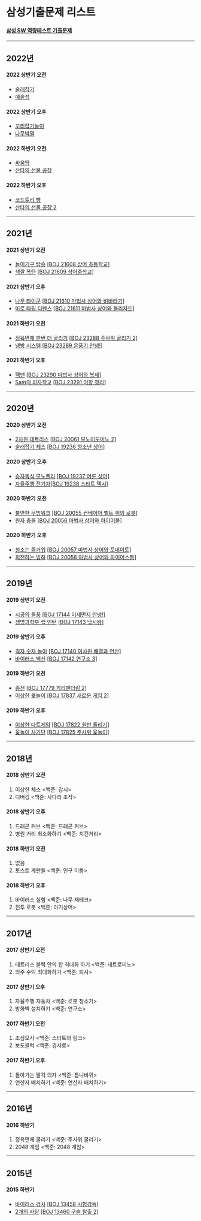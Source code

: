 # 삼성기출문제 리스트

#### [삼성 SW 역량테스트 기출문제](https://www.codetree.ai/training-field/frequent-problems?page=1&pageSize=20)
----------------------------------------------------------------------------------------------------------------------------------------------------------------------
## 2022년

#### 2022 상반기 오전
- [술래잡기](https://github.com/JIYUNHYEOK/Coding_Test/blob/main/CODE%20TREE/SAMSUNG/CT_%E1%84%89%E1%85%AE%E1%86%AF%E1%84%85%E1%85%A2%20%E1%84%8C%E1%85%A1%E1%86%B8%E1%84%80%E1%85%B5.py)
- [예술성](https://github.com/JIYUNHYEOK/Coding_Test/blob/main/CODE%20TREE/SAMSUNG/CT_%E1%84%8B%E1%85%A8%E1%84%89%E1%85%AE%E1%86%AF%E1%84%89%E1%85%A5%E1%86%BC.py)

#### 2022 상반기 오후
- [꼬리잡기놀이](https://github.com/JIYUNHYEOK/Coding_Test/blob/main/CODE%20TREE/SAMSUNG/CT_%EA%BC%AC%EB%A6%AC%EC%9E%A1%EA%B8%B0%EB%86%80%EC%9D%B4.py)
- [나무박멸](https://github.com/JIYUNHYEOK/Coding_Test/blob/main/CODE%20TREE/SAMSUNG/CT_%EB%82%98%EB%AC%B4%EB%B0%95%EB%A9%B8.py)

#### 2022 하반기 오전
- [싸움땅](https://github.com/JIYUNHYEOK/Coding_Test/blob/main/CODE%20TREE/SAMSUNG/CT_%EC%8B%B8%EC%9B%80%EB%95%85.py)
- [산타의 선물 공장](https://github.com/JIYUNHYEOK/Coding_Test/blob/main/CODE%20TREE/SAMSUNG/CT_%EC%82%B0%ED%83%80%EC%9D%98%20%EC%84%A0%EB%AC%BC%20%EA%B3%B5%EC%9E%A5.py)

#### 2022 하반기 오후
- [코드트리 빵](https://github.com/JIYUNHYEOK/Coding_Test/blob/main/CODE%20TREE/SAMSUNG/CT_%EC%BD%94%EB%93%9C%ED%8A%B8%EB%A6%AC%20%EB%B9%B5.py)
- [산타의 선물 공장 2](https://github.com/JIYUNHYEOK/Coding_Test/blob/main/CODE%20TREE/SAMSUNG/CT_%EC%82%B0%ED%83%80%EC%9D%98%20%EC%84%A0%EB%AC%BC%EA%B3%B5%EC%9E%A5%202.py)

----------------------------------------------------------------------------------------
## 2021년

#### 2021 상반기 오전
- [놀이기구 탑승](https://github.com/JIYUNHYEOK/Coding_Test/blob/main/CODE%20TREE/SAMSUNG/CT_%EB%86%80%EC%9D%B4%EA%B8%B0%EA%B5%AC%20%ED%83%91%EC%8A%B9.py) [[BOJ 21608 상어 초등학교]](https://www.acmicpc.net/problem/21608)
- [색깔 폭탄](https://github.com/JIYUNHYEOK/Coding_Test/blob/main/CODE%20TREE/SAMSUNG/CT_%EC%83%89%EA%B9%94%20%ED%8F%AD%ED%83%84.py) [[BOJ 21609 상어중학교]](https://www.acmicpc.net/problem/21609)

#### 2021 상반기 오후
- [나무 타이쿤](https://github.com/JIYUNHYEOK/Coding_Test/blob/main/CODE%20TREE/SAMSUNG/CT_%EB%82%98%EB%AC%B4%20%ED%83%80%EC%9D%B4%EC%BF%A4.py) [[BOJ 21610 마법사 상어와 비바라기]](https://www.acmicpc.net/problem/21610)
- [미로 타워 디펜스](https://github.com/JIYUNHYEOK/Coding_Test/blob/main/CODE%20TREE/SAMSUNG/CT_%EB%AF%B8%EB%A1%9C%20%ED%83%80%EC%9B%8C%20%EB%94%94%ED%8E%9C%EC%8A%A4.py) [[BOJ 21611 마법사 상어와 블리자드]](https://www.acmicpc.net/problem/21611)

#### 2021 하반기 오전
- [정육면체 한번 더 굴리기](https://github.com/JIYUNHYEOK/Coding_Test/blob/main/CODE%20TREE/SAMSUNG/CT_%EC%A0%95%EC%9C%A1%EB%A9%B4%EC%B2%B4%20%ED%95%9C%EB%B2%88%20%EB%8D%94%20%EA%B5%B4%EB%A6%AC%EA%B8%B0.py) [[BOJ 23288 주사위 굴리기 2]](https://www.acmicpc.net/problem/23288)
- [냉방 시스템](https://github.com/JIYUNHYEOK/Coding_Test/blob/main/CODE%20TREE/SAMSUNG/CT_%EB%83%89%EB%B0%A9%20%EC%8B%9C%EC%8A%A4%ED%85%9C.py) [[BOJ 23289 온풍기 안녕!]](https://www.acmicpc.net/problem/23289)

#### 2021 하반기 오후
- [팩맨](https://github.com/JIYUNHYEOK/Coding_Test/blob/main/CODE%20TREE/SAMSUNG/CT_%ED%8C%A9%EB%A7%A8.py) [[BOJ 23290 마법사 상어와 복제]](https://www.acmicpc.net/problem/23290)
- [Sam의 피자학교](https://github.com/JIYUNHYEOK/Coding_Test/blob/main/CODE%20TREE/SAMSUNG/CT_Sam%EC%9D%98%20%ED%94%BC%EC%9E%90%ED%95%99%EA%B5%90.py) [[BOJ 23291 어항 정리]](https://www.acmicpc.net/problem/23291)

----------------------------------------------------------------------------------------
## 2020년

#### 2020 상반기 오전
- [2차원 테트리스](https://github.com/JIYUNHYEOK/Coding_Test/blob/main/CODE%20TREE/SAMSUNG/CT_2%EC%B0%A8%EC%9B%90%20%ED%85%8C%ED%8A%B8%EB%A6%AC%EC%8A%A4.py) [[BOJ 20061 모노미도미노 2]](https://www.acmicpc.net/problem/20061)
- [술래잡기 체스](https://github.com/JIYUNHYEOK/Coding_Test/blob/main/CODE%20TREE/SAMSUNG/CT_%EC%88%A0%EB%9E%98%EC%9E%A1%EA%B8%B0%20%EC%B2%B4%EC%8A%A4.py) [[BOJ 19236 청소년 상어]](https://www.acmicpc.net/problem/19236)

#### 2020 상반기 오후
- [승자독식 모노폴리](https://github.com/JIYUNHYEOK/Coding_Test/blob/main/CODE%20TREE/SAMSUNG/CT_%EC%8A%B9%EC%9E%90%EB%8F%85%EC%8B%9D%20%EB%AA%A8%EB%85%B8%ED%8F%B4%EB%A6%AC.py) [[BOJ 19237 어른 상어]](https://www.acmicpc.net/problem/19237)
- [자율주행 전기차](https://github.com/JIYUNHYEOK/Coding_Test/blob/main/CODE%20TREE/SAMSUNG/CT_%EC%9E%90%EC%9C%A8%EC%A3%BC%ED%96%89%20%EC%A0%84%EA%B8%B0%EC%B0%A8.py)[[BOJ 19238 스타트 택시]](https://www.acmicpc.net/problem/19238)

#### 2020 하반기 오전
- [불안한 무빙워크](https://github.com/JIYUNHYEOK/Coding_Test/blob/main/CODE%20TREE/SAMSUNG/CT_%EB%B6%88%EC%95%88%ED%95%9C%20%EB%AC%B4%EB%B9%99%EC%9B%8C%ED%81%AC.py) [[BOJ 20055 컨베이어 벨트 위의 로봇]](https://www.acmicpc.net/problem/20055)
- [원자 충돌](https://github.com/JIYUNHYEOK/Coding_Test/blob/main/CODE%20TREE/SAMSUNG/CT_%EC%9B%90%EC%9E%90%20%EC%B6%A9%EB%8F%8C.py) [[BOJ 20056 마법사 상어와 파이어볼]](https://www.acmicpc.net/problem/20056)

#### 2020 하반기 오후
- [청소는 즐거워](https://github.com/JIYUNHYEOK/Coding_Test/blob/main/CODE%20TREE/SAMSUNG/CT_%EC%B2%AD%EC%86%8C%EB%8A%94%20%EC%A6%90%EA%B1%B0%EC%9B%8C.py) [[BOJ 20057 마법사 상어와 토네이토]](https://www.acmicpc.net/problem/20057)
- [회전하는 빙하](https://github.com/JIYUNHYEOK/Coding_Test/blob/main/CODE%20TREE/SAMSUNG/CT_%ED%9A%8C%EC%A0%84%ED%95%98%EB%8A%94%20%EB%B9%99%ED%95%98.py) [[BOJ 20058 마법사 상어와 파이어스톰]](https://www.acmicpc.net/problem/20058)

----------------------------------------------------------------------------------------
## 2019년

#### 2019 상반기 오전
- [시공의 돌풍](https://github.com/JIYUNHYEOK/Coding_Test/blob/main/CODE%20TREE/SAMSUNG/CT_%EC%8B%9C%EA%B3%B5%EC%9D%98%20%EB%8F%8C%ED%92%8D.py) [[BOJ 17144 미세먼지 안녕!]](https://www.acmicpc.net/problem/17144)
- [생명과학부 랩 인턴](https://github.com/JIYUNHYEOK/Coding_Test/blob/main/CODE%20TREE/SAMSUNG/CT_%EC%83%9D%EB%AA%85%EA%B3%BC%ED%95%99%EB%B6%80%20%EB%9E%A9%20%EC%9D%B8%ED%84%B4.py) [[BOJ 17143 낚시왕]](https://www.acmicpc.net/problem/17143)

#### 2019 상반기 오후
- [격자 숫자 놀이](https://github.com/JIYUNHYEOK/Coding_Test/blob/main/CODE%20TREE/SAMSUNG/CT_%EA%B2%A9%EC%9E%90%20%EC%88%AB%EC%9E%90%20%EB%86%80%EC%9D%B4.py) [[BOJ 17140 이차원 배열과 연산]](https://www.acmicpc.net/problem/17140)
- [바이러스 백신](https://github.com/JIYUNHYEOK/Coding_Test/blob/main/CODE%20TREE/SAMSUNG/CT_%EB%B0%94%EC%9D%B4%EB%9F%AC%EC%8A%A4%20%EB%B0%B1%EC%8B%A0.py) [[BOJ 17142 연구소 3]](https://www.acmicpc.net/problem/17142)

#### 2019 하반기 오전
- [종전](https://github.com/JIYUNHYEOK/Coding_Test/blob/main/CODE%20TREE/SAMSUNG/CT_%EC%A2%85%EC%A0%84.py) [[BOJ 17779 게리맨더링 2]](https://www.acmicpc.net/problem/17779)
- [이상한 윷놀이](https://github.com/JIYUNHYEOK/Coding_Test/blob/main/CODE%20TREE/SAMSUNG/CT_%EC%9D%B4%EC%83%81%ED%95%9C%20%EC%9C%B7%EB%86%80%EC%9D%B4.py) [[BOJ 17837 새로운 게임 2]](https://www.acmicpc.net/problem/17837)

#### 2019 하반기 오후
- [이상한 다트게임](https://github.com/JIYUNHYEOK/Coding_Test/blob/main/CODE%20TREE/SAMSUNG/CT_%EC%9D%B4%EC%83%81%ED%95%9C%20%EB%8B%A4%ED%8A%B8%20%EA%B2%8C%EC%9E%84.py) [[BOJ 17822 원판 돌리기]](https://www.acmicpc.net/problem/17822)
- [윷놀이 사기단](https://github.com/JIYUNHYEOK/Coding_Test/blob/main/CODE%20TREE/SAMSUNG/CT_%EC%9C%B7%EB%86%80%EC%9D%B4%20%EC%82%AC%EA%B8%B0%EB%8B%A8.py) [[BOJ 17825 주사위 윷놀이]](https://www.acmicpc.net/problem/17825)

----------------------------------------------------------------------------------------
## 2018년

#### 2018 상반기 오전
1. 이상한 체스 <백준: 감시>
2. 디버깅 <백준: 사다리 조작>

#### 2018 상반기 오후
1. 드래곤 커브 <백준: 드래곤 커브>
2. 병원 거리 최소화하기 <백준: 치킨거리>

#### 2018 하반기 오전
1. 없음
2. 토스트 계란들 <백준: 인구 이동>

#### 2018 하반기 오후
1. 바이러스 실험 <백준: 나무 재테크>
2. 전투 로봇 <백준: 아기상어>

----------------------------------------------------------------------------------------
## 2017년

#### 2017 상반기 오전
1. 테트리스 블럭 안의 합 최대화 하기 <백준: 테트로미노>
2. 외주 수익 최대화하기 <백준: 퇴사>

#### 2017 상반기 오후
1. 자율주행 자동차 <백준: 로봇 청소기>
2. 방화벽 설치하기 <백준: 연구소>

#### 2017 하반기 오전
1. 조삼모사 <백준: 스타트와 링크>
2. 보도블럭 <백준: 경사로>

#### 2017 하반기 오후
1. 돌아가는 팔각 의자 <백준: 톱니바퀴>
2. 연산자 배치하기 <백준: 연산자 배치하기>

----------------------------------------------------------------------------------------
## 2016년

#### 2016 하반기
1. 정육면체 굴리기 <백준: 주사위 굴리기>
2. 2048 게임 <백준: 2048 게임>

----------------------------------------------------------------------------------------
## 2015년

#### 2015 하반기
- [바이러스 검사](https://github.com/JIYUNHYEOK/Coding_Test/blob/main/CODE%20TREE/SAMSUNG/CT_%EB%B0%94%EC%9D%B4%EB%9F%AC%EC%8A%A4%20%EA%B2%80%EC%82%AC.py) [[BOJ 13458 시험감독]](https://www.acmicpc.net/problem/13458)
- [2개의 사탕](https://github.com/JIYUNHYEOK/Coding_Test/blob/main/CODE%20TREE/SAMSUNG/CT_2%EA%B0%9C%EC%9D%98%20%EC%82%AC%ED%83%95.py) [[BOJ 13460 구슬 탈출 2]](https://www.acmicpc.net/problem/13460)
